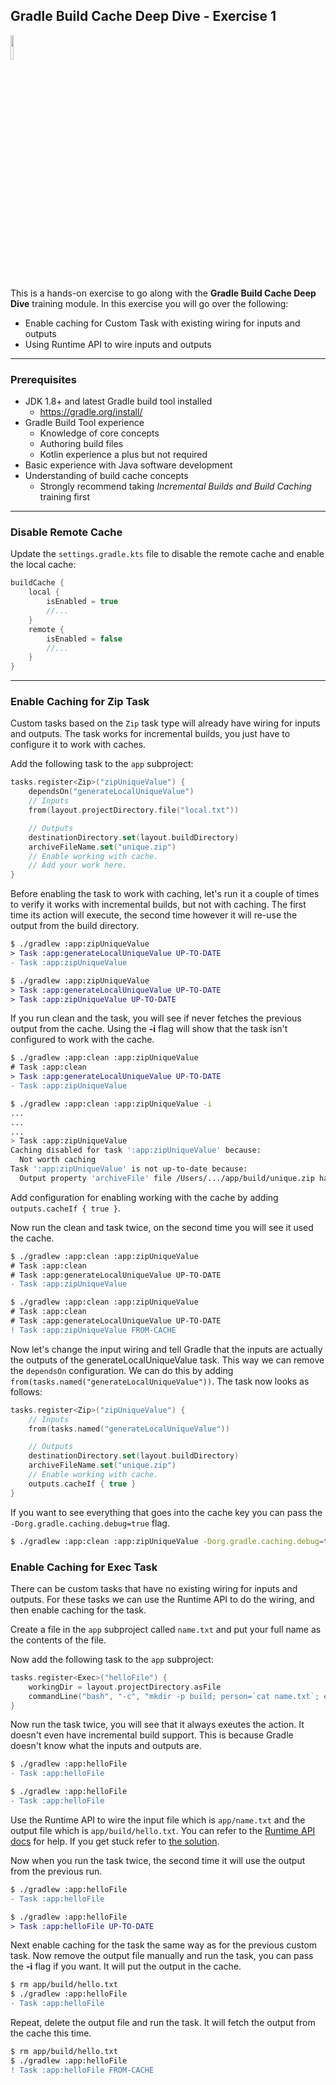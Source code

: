 ## Gradle Build Cache Deep Dive - Exercise 1

<p align="left">
<img width="10%" height="10%" src="https://user-images.githubusercontent.com/120980/174325546-8558160b-7f16-42cb-af0f-511849f22ebc.png">
</p>

This is a hands-on exercise to go along with the
**Gradle Build Cache Deep Dive** training module. In this exercise
you will go over the following:

* Enable caching for Custom Task with existing wiring for inputs and outputs
* Using Runtime API to wire inputs and outputs

---
### Prerequisites

* JDK 1.8+ and latest Gradle build tool installed
    * https://gradle.org/install/
* Gradle Build Tool experience
    * Knowledge of core concepts
    * Authoring build files
    * Kotlin experience a plus but not required
* Basic experience with Java software development
* Understanding of build cache concepts
    * Strongly recommend taking *Incremental Builds and Build Caching* training first

---
### Disable Remote Cache

Update the `settings.gradle.kts` file to disable the remote cache and enable the local cache:

```kotlin
buildCache {
    local {
        isEnabled = true
        //...
    }
    remote {
        isEnabled = false
        //...
    }
}
```

---
### Enable Caching for Zip Task

Custom tasks based on the `Zip` task type will already have wiring for inputs
and outputs. The task works for incremental builds, you just have to configure
it to work with caches.

Add the following task to the `app` subproject:

```kotlin
tasks.register<Zip>("zipUniqueValue") {
    dependsOn("generateLocalUniqueValue")
    // Inputs
    from(layout.projectDirectory.file("local.txt"))

    // Outputs
    destinationDirectory.set(layout.buildDirectory)
    archiveFileName.set("unique.zip")
    // Enable working with cache.
    // Add your work here.
}
```

Before enabling the task to work with caching, let's run it a couple of times
to verify it works with incremental builds, but not with caching. The first
time its action will execute, the second time however it will re-use the
output from the build directory.

```diff
$ ./gradlew :app:zipUniqueValue
> Task :app:generateLocalUniqueValue UP-TO-DATE
- Task :app:zipUniqueValue

$ ./gradlew :app:zipUniqueValue
> Task :app:generateLocalUniqueValue UP-TO-DATE
> Task :app:zipUniqueValue UP-TO-DATE
```

If you run clean and the task, you will see if never fetches the previous
output from the cache. Using the **-i** flag will show that the task
isn't configured to work with the cache.

```diff
$ ./gradlew :app:clean :app:zipUniqueValue
# Task :app:clean
> Task :app:generateLocalUniqueValue UP-TO-DATE
- Task :app:zipUniqueValue
```

```bash
$ ./gradlew :app:clean :app:zipUniqueValue -i
...
...
...
> Task :app:zipUniqueValue
Caching disabled for task ':app:zipUniqueValue' because:
  Not worth caching
Task ':app:zipUniqueValue' is not up-to-date because:
  Output property 'archiveFile' file /Users/.../app/build/unique.zip has been removed.
```

Add configuration for enabling working with the cache by adding
`outputs.cacheIf { true }`.

Now run the clean and task twice, on the second time you will see it used the
cache.

```diff
$ ./gradlew :app:clean :app:zipUniqueValue
# Task :app:clean
# Task :app:generateLocalUniqueValue UP-TO-DATE
- Task :app:zipUniqueValue

$ ./gradlew :app:clean :app:zipUniqueValue
# Task :app:clean
# Task :app:generateLocalUniqueValue UP-TO-DATE
! Task :app:zipUniqueValue FROM-CACHE
```

Now let's change the input wiring and tell Gradle that the inputs
are actually the outputs of the generateLocalUniqueValue task.
This way we can remove the `dependsOn` configuration. We can do this by
adding `from(tasks.named("generateLocalUniqueValue"))`.
The task now looks as follows:

```kotlin
tasks.register<Zip>("zipUniqueValue") {
    // Inputs
    from(tasks.named("generateLocalUniqueValue"))

    // Outputs
    destinationDirectory.set(layout.buildDirectory)
    archiveFileName.set("unique.zip")
    // Enable working with cache.
    outputs.cacheIf { true }
}
```

If you want to see everything that goes into the cache key you can pass the
`-Dorg.gradle.caching.debug=true` flag.

```bash
$ ./gradlew :app:clean :app:zipUniqueValue -Dorg.gradle.caching.debug=true
```

### Enable Caching for Exec Task

There can be custom tasks that have no existing wiring for inputs and outputs.
For these tasks we can use the Runtime API to do the wiring, and then
enable caching for the task.

Create a file in the `app` subproject called `name.txt` and put your full name
as the contents of the file.

Now add the following task to the `app` subproject:

```kotlin
tasks.register<Exec>("helloFile") {
    workingDir = layout.projectDirectory.asFile
    commandLine("bash", "-c", "mkdir -p build; person=`cat name.txt`; echo \"hello \$person\" > build/hello.txt")
}
```

Now run the task twice, you will see that it always exeutes the action. It
doesn't even have incremental build support. This is because Gradle doesn't
know what the inputs and outputs are.

```diff
$ ./gradlew :app:helloFile
- Task :app:helloFile

$ ./gradlew :app:helloFile
- Task :app:helloFile
```

Use the Runtime API to wire the input file which is `app/name.txt` and the
output file which is `app/build/hello.txt`. You can refer to the
[Runtime API docs](https://docs.gradle.org/current/userguide/build_cache.html#using_the_runtime_api)
for help. If you get stuck refer to [the solution](solution/buildSrc/src/main/kotlin/shared-tasks-convention.gradle.kts#L41).

Now when you run the task twice, the second time it will use the output from
the previous run.

```diff
$ ./gradlew :app:helloFile
- Task :app:helloFile

$ ./gradlew :app:helloFile
> Task :app:helloFile UP-TO-DATE
```

Next enable caching for the task the same way as for the previous custom task.
Now remove the output file manually and run the task, you can pass the **-i**
flag if you want. It will put the output in the cache.

```diff
$ rm app/build/hello.txt
$ ./gradlew :app:helloFile
- Task :app:helloFile
```

Repeat, delete the output file and run the task. It will fetch the output from
the cache this time.

```diff
$ rm app/build/hello.txt
$ ./gradlew :app:helloFile
! Task :app:helloFile FROM-CACHE
```
